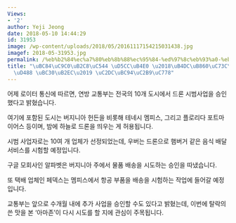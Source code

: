 ```yaml
---
Views:
- '2'
author: Yeji Jeong
date: 2018-05-10 14:44:29
id: 31953
image: /wp-content/uploads/2018/05/20161117154215031438.jpg
imagef: 2018-05-31953.jpg
permalink: /%eb%b2%84%ec%a7%80%eb%8b%88%ec%95%84-%ed%97%8c%eb%93%a0-%eb%93%9c%eb%a1%a0%ec%9c%bc%eb%a1%9c-%eb%ac%bc%ed%92%88-%eb%b0%b0%eb%8b%ac-%ec%8b%9c%eb%b2%94%ec%8a%b9%ec%9d%b8/
title: "\uBC84\uC9C0\uB2C8\uC544 \uD5CC\uB4E0 \u2018\uB4DC\uB860\uC73C\uB85C \uBB3C\
  \uD488 \uBC30\uB2EC\u2019 \uC2DC\uBC94\uC2B9\uC778"
---
```


어제 로이터 통신에 따르면, 연방 교통부는 전국의 10개 도시에서 드론 시범사업을 승인했다고 밝혔습니다.

여기에 포함된 도시는 버지니아 헌든을 비롯해 테네시 멤피스, 그리고 플로리다 포트마이어스 등이며, 밤에 하늘로 드론을 띄우는 게 허용됩니다.

시범 사업자로는 10여 개 업체가 선정되었는데, 우버는 드론으로 햄버거 같은 음식 배달 서비스를 시험할 예정입니다.

구글 모회사인 알파벳은 버지니아 주에서 물품 배송을 시도하는 승인을 따냈습니다.

또 택배 업체인 페덱스는 멤피스에서 항공 부품을 배송을 시험하는 작업에 들어갈 예정입니다.

교통부는 앞으로 수개월 내에 추가 사업을 승인할 수도 있다고 밝혔는데, 이번에 탈락의 쓴 맛을 본 ‘아마존’이 다시 시도를 할 지에 관심이 주목됩니다.